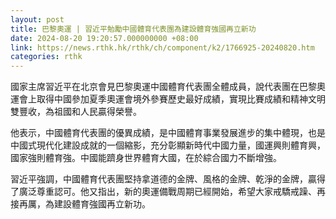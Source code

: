 ```yaml
---
layout: post
title: 巴黎奧運 | 習近平勉勵中國體育代表團為建設體育強國再立新功
date: 2024-08-20 19:20:57.000000000 +08:00
link: https://news.rthk.hk/rthk/ch/component/k2/1766925-20240820.htm
categories: rthk
---
```


國家主席習近平在北京會見巴黎奧運中國體育代表團全體成員，說代表團在巴黎奧運會上取得中國參加夏季奧運會境外參賽歷史最好成績，實現比賽成績和精神文明雙豐收，為祖國和人民贏得榮譽。

他表示，中國體育代表團的優異成績，是中國體育事業發展進步的集中體現，也是中國式現代化建設成就的一個縮影，充分彰顯新時代中國力量，國運興則體育興，國家強則體育強。中國能躋身世界體育大國，在於綜合國力不斷增強。

習近平強調，中國體育代表團堅持拿道德的金牌、風格的金牌、乾淨的金牌，贏得了廣泛尊重認可。他又指出，新的奧運備戰周期已經開始，希望大家戒驕戒躁、再接再厲，為建設體育強國再立新功。

